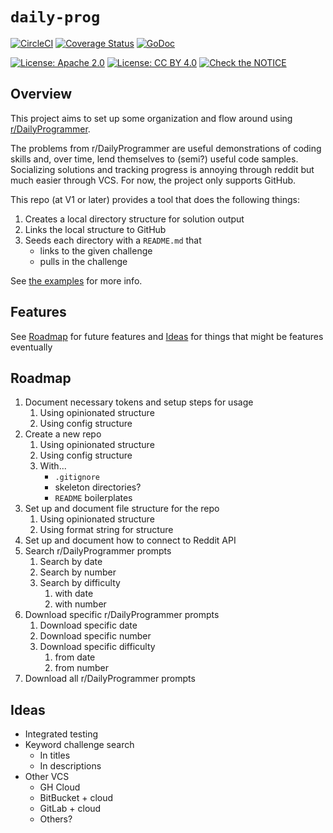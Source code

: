 # `daily-prog`

[![CircleCI](https://img.shields.io/circleci/build/github/wizardsoftheweb/daily-programmer-cli-go/dev)](https://circleci.com/gh/wizardsoftheweb/daily-programmer-cli-go/tree/dev)
[![Coverage Status](https://img.shields.io/coveralls/github/wizardsoftheweb/daily-programmer-cli-go/dev)](https://coveralls.io/github/wizardsoftheweb/daily-programmer-cli-go?branch=dev)
[![GoDoc](https://godoc.org/github.com/wizardsoftheweb/daily-programmer-cli-go?status.svg)](https://godoc.org/github.com/wizardsoftheweb/daily-programmer-cli-go)

[![License: Apache 2.0](https://img.shields.io/badge/License-Apache%202.0-blue.svg)](https://opensource.org/licenses/Apache-2.0)  [![License: CC BY 4.0](https://img.shields.io/badge/License-CC%20BY%204.0-lightgrey.svg)](https://creativecommons.org/licenses/by/4.0/) [![Check the NOTICE](https://img.shields.io/badge/Check%20the-NOTICE-420C3B.svg)](./NOTICE)

## Overview

This project aims to set up some organization and flow around using [r/DailyProgrammer](https://old.reddit.com/r/dailyprogrammer).

The problems from r/DailyProgrammer are useful demonstrations of coding skills and, over time, lend themselves to (semi?) useful code samples. Socializing solutions and tracking progress is annoying through reddit but much easier through VCS. For now, the project only supports GitHub.

This repo (at V1 or later) provides a tool that does the following things:

1. Creates a local directory structure for solution output
2. Links the local structure to GitHub
3. Seeds each directory with a `README.md` that
    * links to the given challenge
    * pulls in the challenge

See [the examples](./docs/examples.md) for more info.

## Features

See [Roadmap](#Roadmap) for future features and [Ideas](#Ideas) for things that might be features eventually

## Roadmap

1. Document necessary tokens and setup steps for usage
    1. Using opinionated structure
    2. Using config structure
2. Create a new repo
    1. Using opinionated structure
    2. Using config structure
    3. With...
        * `.gitignore`
        * skeleton directories?
        * `README` boilerplates
3. Set up and document file structure for the repo
    1. Using opinionated structure
    2. Using format string for structure
4. Set up and document how to connect to Reddit API
5. Search r/DailyProgrammer prompts
    1. Search by date
    2. Search by number
    3. Search by difficulty
        1. with date
        2. with number
6. Download specific r/DailyProgrammer prompts
    1. Download specific date
    2. Download specific number
    3. Download specific difficulty
        1. from date
        2. from number
7. Download all r/DailyProgrammer prompts

## Ideas

* Integrated testing
* Keyword challenge search
    * In titles
    * In descriptions
* Other VCS
    * GH Cloud
    * BitBucket + cloud
    * GitLab + cloud
    * Others?
